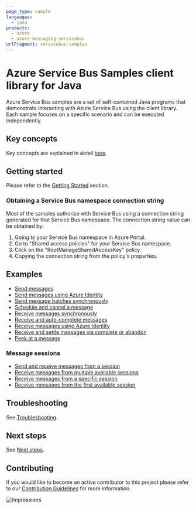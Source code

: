 ```yaml
---
page_type: sample
languages:
  - java
products:
  - azure
  - azure-messaging-servicebus
urlFragment: servicebus-samples
---
```


# Azure Service Bus Samples client library for Java
Azure Service Bus samples are a set of self-contained Java programs that demonstrate interacting with Azure Service Bus
using the client library. Each sample focuses on a specific scenario and can be executed independently.

## Key concepts
Key concepts are explained in detail [here][sdk_readme_key_concepts].

## Getting started
Please refer to the [Getting Started][sdk_readme_getting_started] section.

### Obtaining a Service Bus namespace connection string

Most of the samples authorize with Service Bus using a connection string generated for that Service Bus namespace. The
connection string value can be obtained by:

1. Going to your Service Bus namespace in Azure Portal.
1. Go to "Shared access policies" for your Service Bus namespace.
1. Click on the "RootManageSharedAccessKey" policy.
1. Copying the connection string from the policy's properties.

## Examples

- [Send messages][SendMessageAsyncSample]
- [Send messages using Azure Identity][SendMessageWithAzureIdentityAsyncSample]
- [Send message batches synchronously][SendMessageBatchSyncSample]
- [Schedule and cancel a message][SendScheduledMessageAndCancelAsyncSample]
- [Receive messages synchronously][ReceiveMessageSyncSample]
- [Receive and auto-complete messages][ReceiveMessageAsyncSample]
- [Receive messages using Azure Identity][ReceiveMessageAzureIdentityAsyncSample]
- [Receive and settle messages via complete or abandon][ReceiveMessageAndSettleAsyncSample]
- [Peek at a message][PeekMessageAsyncSample]

### Message sessions
- [Send and receive messages from a session][SendAndReceiveSessionMessageSample]
- [Receive messages from multiple available sessions][ReceiveMultipleSessionsAsyncSample]
- [Receive messages from a specific session][ReceiveNamedSessionAsyncSample]
- [Receive messages from the first available session][ReceiveSingleSessionAsyncSample]

## Troubleshooting
See [Troubleshooting][sdk_readme_troubleshooting].

## Next steps
See [Next steps][sdk_readme_next_steps].

## Contributing

If you would like to become an active contributor to this project please refer to our [Contribution
Guidelines](../../../../../CONTRIBUTING.md) for more information.

<!-- LINKS -->
[sdk_readme_key_concepts]: ../../README.md#key-concepts
[sdk_readme_getting_started]: ../../README.md#getting-started
[sdk_readme_troubleshooting]: ../../README.md#troubleshooting
[sdk_readme_next_steps]: ../../README.md#next-steps

[PeekMessageAsyncSample]: ./java/com/azure/messaging/servicebus/PeekMessageAsyncSample.java
[ReceiveMessageAndSettleAsyncSample]: ./java/com/azure/messaging/servicebus/ReceiveMessageAndSettleAsyncSample.java
[ReceiveMessageAsyncSample]: ./java/com/azure/messaging/servicebus/ReceiveMessageAsyncSample.java
[ReceiveMessageAzureIdentityAsyncSample]: ./java/com/azure/messaging/servicebus/ReceiveMessageAzureIdentityAsyncSample.java
[ReceiveMessageSyncSample]: ./java/com/azure/messaging/servicebus/ReceiveMessageSyncSample.java
[ReceiveMultipleSessionsAsyncSample]: ./java/com/azure/messaging/servicebus/ReceiveMultipleSessionsAsyncSample.java
[ReceiveNamedSessionAsyncSample]: ./java/com/azure/messaging/servicebus/ReceiveNamedSessionAsyncSample.java
[ReceiveSingleSessionAsyncSample]: ./java/com/azure/messaging/servicebus/ReceiveSingleSessionAsyncSample.java
[SendAndReceiveSessionMessageSample]: ./java/com/azure/messaging/servicebus/SendAndReceiveSessionMessageSample.java
[SendMessageAsyncSample]: ./java/com/azure/messaging/servicebus/SendMessageAsyncSample.java
[SendMessageBatchSyncSample]: ./java/com/azure/messaging/servicebus/SendMessageBatchSyncSample.java
[SendMessageWithAzureIdentityAsyncSample]: ./java/com/azure/messaging/servicebus/SendMessageWithAzureIdentityAsyncSample.java
[SendScheduledMessageAndCancelAsyncSample]: ./java/com/azure/messaging/servicebus/SendScheduledMessageAndCancelAsyncSample.java

![Impressions](https://azure-sdk-impressions.azurewebsites.net/api/impressions/azure-sdk-for-java%2Fsdk%2Fappconfiguration%2Fazure-messaging-servicebus%2Fsrc%2Fsamples%2FREADME.png)
